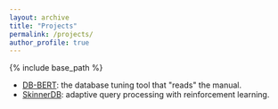 ```yaml
---
layout: archive
title: "Projects"
permalink: /projects/
author_profile: true
---
```


{% include base_path %}

- [DB-BERT](https://itrummer.github.io/dbbert/): the database tuning tool that "reads" the manual.
- [SkinnerDB](https://cornelldbgroup.github.io/skinnerdb/): adaptive query processing with reinforcement learning.
